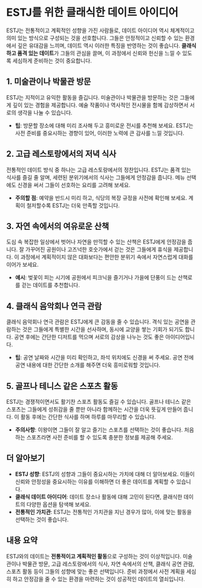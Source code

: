 # ESTJ를 위한 클래식한 데이트 아이디어

ESTJ는 전통적이고 계획적인 성향을 가진 사람들로, 데이트 아이디어 역시 체계적이고 의미 있는 방식으로 구성되는 것을 선호합니다. 그들은 안정적이고 신뢰할 수 있는 환경에서 깊은 유대감을 느끼며, 데이트 역시 이러한 특징을 반영하는 것이 좋습니다. **클래식하고 품격 있는 데이트**가 그들의 관심을 끌며, 이 과정에서 신뢰와 헌신을 느낄 수 있도록 세심하게 준비하는 것이 중요합니다.

## 1. 미술관이나 박물관 방문
ESTJ는 지적이고 유익한 활동을 즐깁니다. 미술관이나 박물관을 방문하는 것은 그들에게 깊이 있는 경험을 제공합니다. 예술 작품이나 역사적인 전시물을 함께 감상하면서 서로의 생각을 나눌 수 있습니다.

- **팁**: 방문할 장소에 대해 미리 조사해 두고 흥미로운 전시를 추천해 보세요. ESTJ는 사전 준비를 중요시하는 경향이 있어, 이러한 노력에 큰 감사를 느낄 것입니다.

## 2. 고급 레스토랑에서의 저녁 식사
전통적인 데이트 방식 중 하나는 고급 레스토랑에서의 정찬입니다. ESTJ는 품격 있는 식사를 즐길 줄 알며, 세련된 분위기에서의 식사는 그들에게 안정감을 줍니다. 메뉴 선택에도 신경을 써서 그들이 선호하는 요리를 고려해 보세요.

- **주의할 점**: 예약을 반드시 미리 하고, 식당의 복장 규정을 사전에 확인해 보세요. 계획이 철저할수록 ESTJ는 더욱 만족할 것입니다.

## 3. 자연 속에서의 여유로운 산책
도심 속 복잡한 일상에서 벗어나 자연을 만끽할 수 있는 산책은 ESTJ에게 안정감을 줍니다. 잘 가꾸어진 공원이나 고즈넉한 호숫가에서 걷는 것은 그들에게 휴식을 제공합니다. 이 과정에서 계획적이지 않은 대화보다는 편안한 분위기 속에서 자연스럽게 대화를 이어가 보세요.

- **예시**: 벚꽃이 피는 시기에 공원에서 피크닉을 즐기거나 가을에 단풍이 드는 산책로를 걷는 데이트를 추천합니다.

## 4. 클래식 음악회나 연극 관람
클래식 음악회나 연극 관람은 ESTJ에게 큰 감동을 줄 수 있습니다. 격식 있는 공연을 관람하는 것은 그들에게 특별한 시간을 선사하며, 동시에 교양을 쌓는 기회가 되기도 합니다. 공연 후에는 간단한 디저트를 먹으며 서로의 감상을 나누는 것도 좋은 아이디어입니다.

- **팁**: 공연 날짜와 시간을 미리 확인하고, 좌석 위치에도 신경을 써 주세요. 공연 전에 공연 내용에 대한 간단한 소개를 해주면 더욱 흥미로워할 것입니다.

## 5. 골프나 테니스 같은 스포츠 활동
ESTJ는 경쟁적이면서도 활기찬 스포츠 활동도 즐길 수 있습니다. 골프나 테니스 같은 스포츠는 그들에게 성취감을 줄 뿐만 아니라 함께하는 시간을 더욱 뜻깊게 만들어 줍니다. 이 활동 후에는 간단한 식사를 하며 하루를 마무리할 수 있습니다.

- **주의사항**: 이왕이면 그들이 잘 알고 즐기는 스포츠를 선택하는 것이 좋습니다. 처음 하는 스포츠라면 사전 준비를 할 수 있도록 충분한 정보를 제공해 주세요.

## 더 알아보기
- **ESTJ 성향**: ESTJ의 성향과 그들이 중요시하는 가치에 대해 더 알아보세요. 이들이 신뢰와 안정성을 중요시하는 이유를 이해하면 더 좋은 데이트를 계획할 수 있습니다.
- **클래식 데이트 아이디어**: 데이트 장소나 활동에 대해 고민이 된다면, 클래식한 데이트의 다양한 옵션을 탐색해 보세요.
- **전통적인 가치관**: ESTJ는 전통적인 가치관을 지닌 경우가 많아, 이에 맞는 활동을 선택하는 것이 좋습니다.

## 내용 요약
ESTJ와의 데이트는 **전통적이고 계획적인 활동**으로 구성하는 것이 이상적입니다. 미술관이나 박물관 방문, 고급 레스토랑에서의 식사, 자연 속에서의 산책, 클래식 공연 관람, 스포츠 활동 등이 그들의 성향에 맞는 좋은 선택입니다. 준비 과정에서 사전 계획을 세심히 하고 안정감을 줄 수 있는 환경을 마련하는 것이 성공적인 데이트의 열쇠입니다.